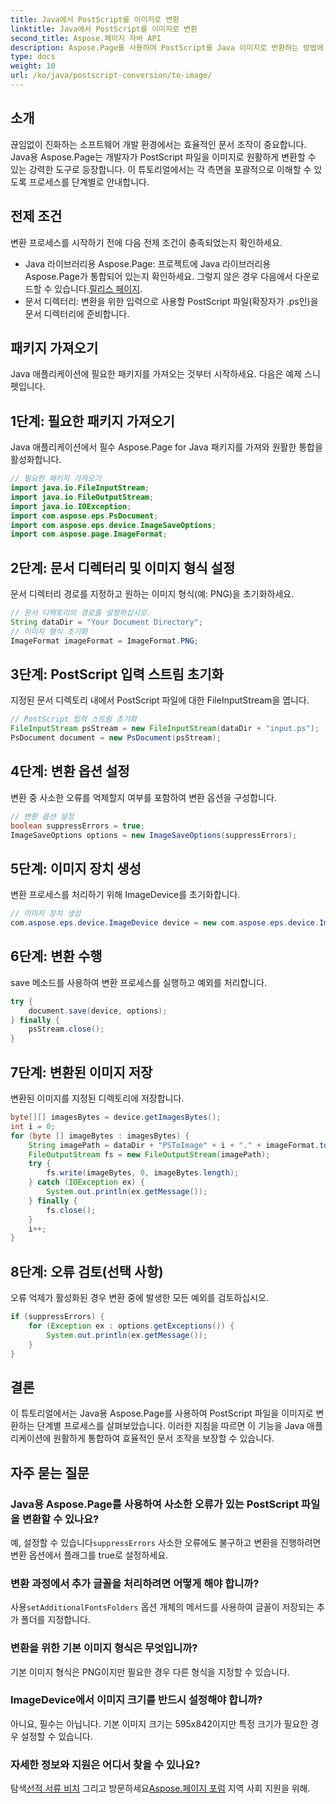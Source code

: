 ```yaml
---
title: Java에서 PostScript를 이미지로 변환
linktitle: Java에서 PostScript를 이미지로 변환
second_title: Aspose.페이지 자바 API
description: Aspose.Page를 사용하여 PostScript를 Java 이미지로 변환하는 방법에 대한 포괄적인 튜토리얼을 살펴보세요. 단계별 가이드, FAQ 및 필수 전제조건이 포함되어 있습니다.
type: docs
weight: 10
url: /ko/java/postscript-conversion/to-image/
---
```

## 소개
끊임없이 진화하는 소프트웨어 개발 환경에서는 효율적인 문서 조작이 중요합니다. Java용 Aspose.Page는 개발자가 PostScript 파일을 이미지로 원활하게 변환할 수 있는 강력한 도구로 등장합니다. 이 튜토리얼에서는 각 측면을 포괄적으로 이해할 수 있도록 프로세스를 단계별로 안내합니다.
## 전제 조건
변환 프로세스를 시작하기 전에 다음 전제 조건이 충족되었는지 확인하세요.
-  Java 라이브러리용 Aspose.Page: 프로젝트에 Java 라이브러리용 Aspose.Page가 통합되어 있는지 확인하세요. 그렇지 않은 경우 다음에서 다운로드할 수 있습니다.[릴리스 페이지](https://releases.aspose.com/page/java/).
- 문서 디렉터리: 변환을 위한 입력으로 사용할 PostScript 파일(확장자가 .ps인)을 문서 디렉터리에 준비합니다.
## 패키지 가져오기
Java 애플리케이션에 필요한 패키지를 가져오는 것부터 시작하세요. 다음은 예제 스니펫입니다.
## 1단계: 필요한 패키지 가져오기
Java 애플리케이션에서 필수 Aspose.Page for Java 패키지를 가져와 원활한 통합을 활성화합니다.
```java
// 필요한 패키지 가져오기
import java.io.FileInputStream;
import java.io.FileOutputStream;
import java.io.IOException;
import com.aspose.eps.PsDocument;
import com.aspose.eps.device.ImageSaveOptions;
import com.aspose.page.ImageFormat;

```
## 2단계: 문서 디렉터리 및 이미지 형식 설정
문서 디렉터리 경로를 지정하고 원하는 이미지 형식(예: PNG)을 초기화하세요.
```java
// 문서 디렉토리의 경로를 설정하십시오.
String dataDir = "Your Document Directory";
// 이미지 형식 초기화
ImageFormat imageFormat = ImageFormat.PNG;
```
## 3단계: PostScript 입력 스트림 초기화
지정된 문서 디렉토리 내에서 PostScript 파일에 대한 FileInputStream을 엽니다.
```java
// PostScript 입력 스트림 초기화
FileInputStream psStream = new FileInputStream(dataDir + "input.ps");
PsDocument document = new PsDocument(psStream);
```
## 4단계: 변환 옵션 설정
변환 중 사소한 오류를 억제할지 여부를 포함하여 변환 옵션을 구성합니다.
```java
// 변환 옵션 설정
boolean suppressErrors = true;
ImageSaveOptions options = new ImageSaveOptions(suppressErrors);
```
## 5단계: 이미지 장치 생성
변환 프로세스를 처리하기 위해 ImageDevice를 초기화합니다.
```java
// 이미지 장치 생성
com.aspose.eps.device.ImageDevice device = new com.aspose.eps.device.ImageDevice();
```
## 6단계: 변환 수행
save 메소드를 사용하여 변환 프로세스를 실행하고 예외를 처리합니다.
```java
try {
    document.save(device, options);
} finally {
    psStream.close();
}
```
## 7단계: 변환된 이미지 저장
변환된 이미지를 지정된 디렉토리에 저장합니다.
```java
byte[][] imagesBytes = device.getImagesBytes();
int i = 0;
for (byte [] imageBytes : imagesBytes) {
    String imagePath = dataDir + "PSToImage" + i + "." + imageFormat.toString().toLowerCase();
    FileOutputStream fs = new FileOutputStream(imagePath);
    try {
        fs.write(imageBytes, 0, imageBytes.length);
    } catch (IOException ex) {
        System.out.println(ex.getMessage());
    } finally {
        fs.close();
    }
    i++;
}
```
## 8단계: 오류 검토(선택 사항)
오류 억제가 활성화된 경우 변환 중에 발생한 모든 예외를 검토하십시오.
```java
if (suppressErrors) {
    for (Exception ex : options.getExceptions()) {
        System.out.println(ex.getMessage());
    }
}
```
## 결론
이 튜토리얼에서는 Java용 Aspose.Page를 사용하여 PostScript 파일을 이미지로 변환하는 단계별 프로세스를 살펴보았습니다. 이러한 지침을 따르면 이 기능을 Java 애플리케이션에 원활하게 통합하여 효율적인 문서 조작을 보장할 수 있습니다.
## 자주 묻는 질문
### Java용 Aspose.Page를 사용하여 사소한 오류가 있는 PostScript 파일을 변환할 수 있나요?
 예, 설정할 수 있습니다`suppressErrors` 사소한 오류에도 불구하고 변환을 진행하려면 변환 옵션에서 플래그를 true로 설정하세요.
### 변환 과정에서 추가 글꼴을 처리하려면 어떻게 해야 합니까?
 사용`setAdditionalFontsFolders` 옵션 개체의 메서드를 사용하여 글꼴이 저장되는 추가 폴더를 지정합니다.
### 변환을 위한 기본 이미지 형식은 무엇입니까?
기본 이미지 형식은 PNG이지만 필요한 경우 다른 형식을 지정할 수 있습니다.
### ImageDevice에서 이미지 크기를 반드시 설정해야 합니까?
아니요, 필수는 아닙니다. 기본 이미지 크기는 595x842이지만 특정 크기가 필요한 경우 설정할 수 있습니다.
### 자세한 정보와 지원은 어디서 찾을 수 있나요?
 탐색[선적 서류 비치](https://reference.aspose.com/page/java/) 그리고 방문하세요[Aspose.페이지 포럼](https://forum.aspose.com/c/page/39) 지역 사회 지원을 위해.